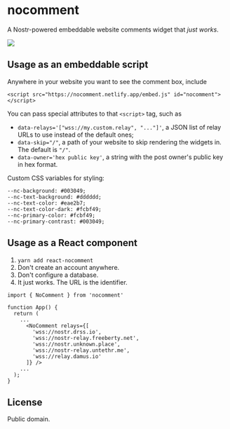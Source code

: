 # nocomment

A Nostr-powered embeddable website comments widget that _just works_.

[![](screenshot.png)](https://fiatjaf.com/nostr.html)

## Usage as an embeddable script

Anywhere in your website you want to see the comment box, include

```
<script src="https://nocomment.netlify.app/embed.js" id="nocomment"></script>
```

You can pass special attributes to that `<script>` tag, such as

- `data-relays='["wss://my.custom.relay", "..."]'`, a JSON list of relay URLs to use instead of the default ones;
- `data-skip="/"`, a path of your website to skip rendering the widgets in. The default is `"/"`.
- `data-owner='hex public key'`, a string with the post owner's public key in hex format.

Custom CSS variables for styling:

```
--nc-background: #003049;
--nc-text-background: #dddddd;
--nc-text-color: #eae2b7;
--nc-text-color-dark: #fcbf49;
--nc-primary-color: #fcbf49;
--nc-primary-contrast: #003049;
```

## Usage as a React component

1. `yarn add react-nocomment`
2. Don't create an account anywhere.
3. Don't configure a database.
4. It just works. The URL is the identifier.

```
import { NoComment } from 'nocomment'

function App() {
  return (
    ...
      <NoComment relays={[
        'wss://nostr.drss.io',
        'wss://nostr-relay.freeberty.net',
        'wss://nostr.unknown.place',
        'wss://nostr-relay.untethr.me',
        'wss://relay.damus.io'
      ]} />
    ...
  );
}
```

## License

Public domain.
